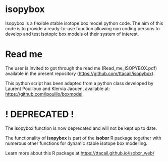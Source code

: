 # isopybox
Isopybox is a flexible stable isotope box model python code. 
The aim of this code is to provide a ready-to-use function allowing non coding persons to develop and test isotopic box models of their system of interest.

# Read me
The user is invited to got through the read me (Read_me_ISOPYBOX.pdf) available in the present repository (https://github.com/ttacail/isopybox).

This python script has been adapted from a python class developed by Laurent Pouilloux and Klervia Jaouen, available at: 
https://github.com/lpouillo/boxmodel

# ! DEPRECATED ! 
The isopybox function is now deprecated and will not be kept up to date.

The functionality of **isopybox** is part of the **isobxr** R package together with numerous other functions for dynamic stable isotope box modelling. 

Learn more about this R package at https://ttacail.github.io/isobxr_web/
